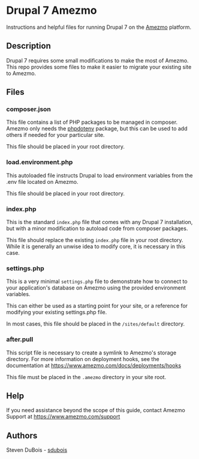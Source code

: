 # Drupal 7 Amezmo

Instructions and helpful files for running Drupal 7 on the [Amezmo](http://amezmo.com) platform.

## Description

Drupal 7 requires some small modifications to make the most of Amezmo. This repo provides some files to make it easier to migrate your existing site to Amezmo.

## Files

###  composer.json

This file contains a list of PHP packages to be managed in composer. Amezmo only needs the [phpdotenv](https://github.com/vlucas/phpdotenv) package, but this can be used to add others if needed for your particular site.

This file should be placed in your root directory. 

### load.environment.php

This autoloaded file instructs Drupal to load environment variables from the .env file located on Amezmo.

This file should be placed in your root directory. 

### index.php

This is the standard ```index.php``` file that comes with any Drupal 7 installation, but with a minor modification to autoload code from composer packages. 

This file should replace the existing ```index.php``` file in your root directory. While it is generally an unwise idea to modify core, it is necessary in this case.

### settings.php

This is a very minimal ```settings.php``` file to demonstrate how to connect to your application's database on Amezmo using the provided environment variables. 

This can either be used as a starting point for your site, or a reference for modifying your existing settings.php file. 

In most cases, this file should be placed in the ```/sites/default``` directory. 

### after.pull

This script file is necessary to create a symlink to Amezmo's storage directory. For more information on deployment hooks, see the documentation at https://www.amezmo.com/docs/deployments/hooks

This file must be placed in the ```.amezmo``` directory in your site root. 

## Help

If you need assistance beyond the scope of this guide, contact Amezmo Support at https://www.amezmo.com/support

## Authors

Steven DuBois - [sdubois](https://github.com/sdubois)

